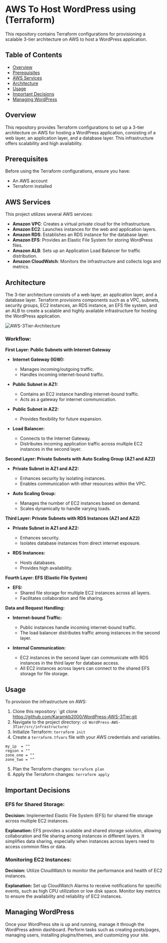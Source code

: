 # AWS To Host WordPress using (Terraform)

This repository contains Terraform configurations for provisioning a scalable 3-tier architecture on AWS to host a WordPress application.

## Table of Contents

- [Overview](#overview)
- [Prerequisites](#prerequisites)
- [AWS Services](#aws-services)
- [Architecture](#architecture)
- [Usage](#usage)
- [Important Decisions](#important-decisions)
- [Managing WordPress](#managing-wordpress)

## Overview

This repository provides Terraform configurations to set up a 3-tier architecture on AWS for hosting a WordPress application, consisting of a web layer, an application layer, and a database layer. This infrastructure offers scalability and high availability.

## Prerequisites

Before using the Terraform configurations, ensure you have:

- An AWS account
- Terraform installed

## AWS Services

This project utilizes several AWS services:

- **Amazon VPC**: Creates a virtual private cloud for the infrastructure.
- **Amazon EC2**: Launches instances for the web and application layers.
- **Amazon RDS**: Establishes an RDS instance for the database layer.
- **Amazon EFS**: Provides an Elastic File System for storing WordPress files.
- **Amazon ALB**: Sets up an Application Load Balancer for traffic distribution.
- **Amazon CloudWatch**: Monitors the infrastructure and collects logs and metrics.

## Architecture

The 3-tier architecture consists of a web layer, an application layer, and a database layer. Terraform provisions components such as a VPC, subnets, security groups, EC2 instances, an RDS instance, an EFS file system, and an ALB to create a scalable and highly available infrastructure for hosting the WordPress application.

![AWS-3Tier-Architecture](https://github.com/Karamkb2000/WordPress-AWS-3Tier/assets/104793458/b47c1288-2cad-454a-964e-95543bc1f654)

### Workflow:

**First Layer: Public Subnets with Internet Gateway**

- **Internet Gateway (IGW):**
  - Manages incoming/outgoing traffic.
  - Handles incoming internet-bound traffic.

- **Public Subnet in AZ1:**
  - Contains an EC2 instance handling internet-bound traffic.
  - Acts as a gateway for internet communication.

- **Public Subnet in AZ2:**
  - Provides flexibility for future expansion.
  
- **Load Balancer:**
  - Connects to the Internet Gateway.
  - Distributes incoming application traffic across multiple EC2 instances in the second layer.

**Second Layer: Private Subnets with Auto Scaling Group (AZ1 and AZ2)**

- **Private Subnet in AZ1 and AZ2:**
  - Enhances security by isolating instances.
  - Enables communication with other resources within the VPC.

- **Auto Scaling Group:**
  - Manages the number of EC2 instances based on demand.
  - Scales dynamically to handle varying loads.

**Third Layer: Private Subnets with RDS Instances (AZ1 and AZ2)**

- **Private Subnet in AZ1 and AZ2:**
  - Enhances security.
  - Isolates database instances from direct internet exposure.

- **RDS Instances:**
  - Hosts databases.
  - Provides high availability.

**Fourth Layer: EFS (Elastic File System)**

- **EFS:**
  - Shared file storage for multiple EC2 instances across all layers.
  - Facilitates collaboration and file sharing.

**Data and Request Handling:**

- **Internet-bound Traffic:**
  - Public instances handle incoming internet-bound traffic.
  - The load balancer distributes traffic among instances in the second layer.

- **Internal Communication:**
  - EC2 instances in the second layer can communicate with RDS instances in the third layer for database access.
  - All EC2 instances across layers can connect to the shared EFS storage for file storage.

## Usage

To provision the infrastructure on AWS:

1. Clone this repository: `git clone https://github.com/Karamkb2000/WordPress-AWS-3Tier.git
2. Navigate to the project directory: `cd WordPress-AWS-3Tier/src/infrastructure/`
3. Initialize Terraform: `terraform init`
4. Create a `terraform.tfvars` file with your AWS credentials and variables.

```
my_ip  = ""
region = ""
zone_one = ""
zone_two = ""
```

5. Plan the Terraform changes: `terraform plan`
6. Apply the Terraform changes: `terraform apply`

## Important Decisions

### EFS for Shared Storage:

**Decision:**
Implemented Elastic File System (EFS) for shared file storage across multiple EC2 instances.

**Explanation:**
EFS provides a scalable and shared storage solution, allowing collaboration and file sharing among instances in different layers. It simplifies data sharing, especially when instances across layers need to access common files or data.

### Monitoring EC2 Instances:

**Decision:**
Utilize CloudWatch to monitor the performance and health of EC2 instances.

**Explanation:**
Set up CloudWatch Alarms to receive notifications for specific events, such as high CPU utilization or low disk space. Monitor key metrics to ensure the availability and reliability of EC2 instances.

## Managing WordPress

Once your WordPress site is up and running, manage it through the WordPress admin dashboard. Perform tasks such as creating posts/pages, managing users, installing plugins/themes, and customizing your site.
